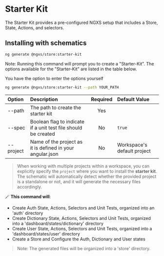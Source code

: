 # Starter Kit

The Starter Kit provides a pre-configured NGXS setup that includes a Store, State, Actions, and selectors.

## Installing with schematics

```bash
ng generate @ngxs/store:starter-kit
```

Note: Running this command will prompt you to create a "Starter-Kit". The options available for the "Starter-Kit" are listed in the table below.

You have the option to enter the options yourself

```bash
ng generate @ngxs/store:starter-kit --path YOUR_PATH
```

| Option    | Description                                                    | Required | Default Value               |
| :-------- | :------------------------------------------------------------- | :------: | :-------------------------- |
| --path    | The path to create the starter kit                             |   Yes    |                             |
| --spec    | Boolean flag to indicate if a unit test file should be created |    No    | `true`                      |
| --project | Name of the project as it is defined in your angular.json      |    No    | Workspace's default project |

> When working with multiple projects within a workspace, you can explicitly specify the `project` where you want to install the **starter kit**. The schematic will automatically detect whether the provided project is a standalone or not, and it will generate the necessary files accordingly.

🪄 **This command will**:

- Create Auth State, Actions, Selectors and Unit Tests, organized into an 'auth' directory
- Create Dictionary State, Actions, Selectors and Unit Tests, organized into a 'dashboard/states/dictionary' directory
- Create User State, Actions, Selectors and Unit Tests, organized into a 'dashboard/states/user' directory
- Create a Store and Configure the Auth, Dictionary and User states

> Note: The generated files will be organized into a 'store' directory.
